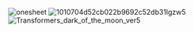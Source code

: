 ![onesheet](https://github.com/user-attachments/assets/861809c2-47e4-4e0b-b430-78ba8090d559)
![1010704d52cb022b9692c52db31lgzw5](https://github.com/user-attachments/assets/f34a2866-2092-41e1-9dbd-0339570811ac)
![Transformers_dark_of_the_moon_ver5](https://github.com/user-attachments/assets/329e05ba-cf57-412a-a475-043fc1b3af3c)
